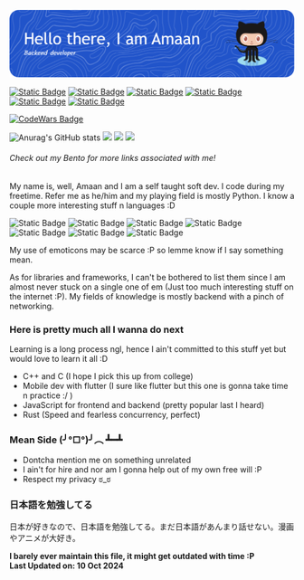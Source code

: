 ![](github-header-image.png)

<a href="https://bento.me/amaank404">![Static Badge](https://img.shields.io/badge/Bento-white?style=for-the-badge&logo=bento&logoColor=white&labelColor=%23768CFF&color=%23768CFF)</a>
<a href="https://myanimelist.net/profile/Amaank404">![Static Badge](https://img.shields.io/badge/MyAnimeList-white?style=for-the-badge&logo=myanimelist&logoColor=white&labelColor=%232E51A2&color=%232E51A2)</a>
<a href="https://pinterest.com/amaank404/">![Static Badge](https://img.shields.io/badge/pinterest-white?style=for-the-badge&logo=pinterest&logoColor=white&labelColor=%23BD081C&color=%23BD081C)</a>
<a href="https://stackoverflow.com/users/14887424/amaank404">![Static Badge](https://img.shields.io/badge/StackOverflow-white?style=for-the-badge&logo=stackoverflow&logoColor=white&labelColor=%23F58025&color=%23F58025)</a>
<a href="https://www.codewars.com/users/amaank404">![Static Badge](https://img.shields.io/badge/CodeWars-white?style=for-the-badge&logo=codewars&logoColor=white&labelColor=%23B1361E&color=%23B1361E)</a>
<a href="">![Static Badge](https://img.shields.io/badge/Monkeytype-white?style=for-the-badge&logo=monkeytype&logoColor=black&labelColor=%23E2B714&color=%23E2B714)</a>

<a href="https://www.codewars.com/users/amaank404">![CodeWars Badge](https://www.codewars.com/users/amaank404/badges/small)</a>

![Anurag's GitHub stats](https://github-readme-stats.vercel.app/api?username=amaank404&show_icons=true&theme=github_dark)
![](http://github-profile-summary-cards.vercel.app/api/cards/repos-per-language?username=amaank404&theme=github_dark)
![](http://github-profile-summary-cards.vercel.app/api/cards/stats?username=amaank404&theme=github_dark)
![](http://github-profile-summary-cards.vercel.app/api/cards/productive-time?username=amaank404&theme=github_dark&utcOffset=5.5)

###### *Check out my Bento for more links associated with me!*

My name is, well, Amaan and I am a self taught soft dev. I code 
during my freetime. Refer me as he/him and my playing field is mostly Python. I
know a couple more interesting stuff n languages :D

![Static Badge](https://img.shields.io/badge/Python-white?style=for-the-badge&logo=python&logoColor=white&labelColor=%233776AB&color=%233776AB)
![Static Badge](https://img.shields.io/badge/HTML-white?style=for-the-badge&logo=html5&logoColor=white&labelColor=%23E34F26&color=%23E34F26)
![Static Badge](https://img.shields.io/badge/CSS-white?style=for-the-badge&logo=css3&logoColor=white&labelColor=%231572B6&color=%231572B6)
![Static Badge](https://img.shields.io/badge/JavaScript-white?style=for-the-badge&logo=javascript&logoColor=black&labelColor=%23F7DF1E&color=%23F7DF1E)
![Static Badge](https://img.shields.io/badge/C-white?style=for-the-badge&logo=c&logoColor=black&labelColor=%23A8B9CC&color=%23A8B9CC)
![Static Badge](https://img.shields.io/badge/Rust-white?style=for-the-badge&logo=rust&logoColor=white&labelColor=%23000000&color=%23000000)
![Static Badge](https://img.shields.io/badge/SQL-white?style=for-the-badge&logo=mysql&logoColor=white&labelColor=%234479A1&color=%234479A1)

My use of emoticons may be scarce :P so lemme know if I say something mean.

As for libraries and frameworks, I can't be bothered to list them since I am almost never stuck on a single one of em (Just too much interesting stuff on the internet :P). My fields of knowledge is mostly backend with a pinch of networking.

### Here is pretty much all I wanna do next

Learning is a long process ngl, hence I ain't committed to this stuff yet but would love to learn it all :D

- C++ and C  (I hope I pick this up from college)
- Mobile dev with flutter (I sure like flutter but this one is gonna take time n practice :/ )
- JavaScript for frontend and backend (pretty popular last I heard)
- Rust (Speed and fearless concurrency, perfect) 

### Mean Side (╯°□°)╯︵ ┻━┻

* Dontcha mention me on something unrelated
* I ain't for hire and nor am I gonna help out of my own free will :P
* Respect my privacy ಠ_ಠ

### 日本語を勉強してる

日本が好きなので、日本語を勉強してる。まだ日本語があんまり話せない。漫画やアニメが大好き。

**I barely ever maintain this file, it might get outdated with time :P<br/>
Last Updated on: 10 Oct 2024**
